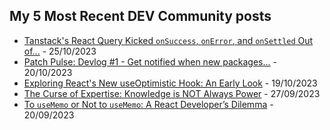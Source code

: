 ## My 5 Most Recent DEV Community posts


- [Tanstack&#39;s React Query Kicked `onSuccess`, `onError`, and `onSettled` Out of...](https://dev.to/barrymichaeldoyle/tanstacks-react-query-kicked-onsuccess-onerror-and-onsettled-out-of-usequery-now-what-2i33) - 25/10/2023
- [Patch Pulse: Devlog #1 - Get notified when new packages...](https://dev.to/barrymichaeldoyle/patch-pulse-devlog-1-get-notified-when-new-packages-are-released-5c42) - 20/10/2023
- [Exploring React&#39;s New useOptimistic Hook: An Early Look](https://dev.to/barrymichaeldoyle/exploring-reacts-new-useoptimistic-hook-an-early-look-1a80) - 19/10/2023
- [The Curse of Expertise: Knowledge is NOT Always Power](https://dev.to/barrymichaeldoyle/the-curse-of-expertise-knowledge-is-not-always-power-5dnp) - 27/09/2023
- [To `useMemo` or Not to `useMemo`: A React Developer’s Dilemma](https://dev.to/barrymichaeldoyle/to-usememo-or-not-to-usememo-a-react-developers-dilemma-36cd) - 20/09/2023
